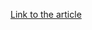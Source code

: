 [Link to the article](https://www.proofpoint.com/us/blog/threat-insight/threat-actors-deliver-malware-youtube-video-game-cracks)
